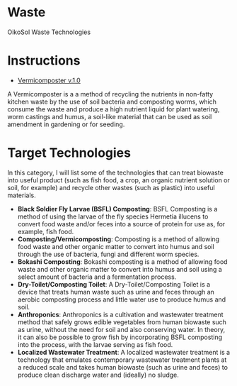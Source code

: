 # Waste
OikoSol Waste Technologies

# Instructions

* [Vermicomposter v.1.0](https://github.com/OikoSol/Food/blob/master/Media%20Bed%20Aquaponics%20v.1.0.pdf)

A Vermicomposter is a a method of recycling the nutrients in non-fatty kitchen waste by the use of soil bacteria and composting worms, which consume the waste and produce a high nutrient liquid for plant watering, worm castings and humus, a soil-like material that can be used as soil amendment in gardening or for seeding.

# Target Technologies

In this category, I will list some of the technologies that can treat biowaste into useful product (such as fish food, a crop, an organic nutrient solution or soil, for example) and recycle other wastes (such as plastic) into useful materials.

* **Black Soldier Fly Larvae (BSFL) Composting**: BSFL Composting is a method of using the larvae of the fly species Hermetia illucens to convert food waste and/or feces into a source of protein for use as, for example, fish food.
* **Composting/Vermicomposting**: Composting is a method of allowing food waste and other organic matter to convert into humus and soil through the use of bacteria, fungi and different worm species.
* **Bokashi Composting**: Bokashi composting is a method of allowing food waste and other organic matter to convert into humus and soil using a select amount of bacteria and a fermentation process.
* **Dry-Toilet/Composting Toilet**: A Dry-Toilet/Composting Toilet is a device that treats human waste such as urine and feces through an aerobic composting process and little water use to produce humus and soil.
* **Anthroponics**: Anthroponics is a cultivation and wastewater treatment method that safely grows edible vegetables from human biowaste such as urine, without the need for soil and also conserving water. In theory, it can also be possible to grow fish by incorporating BSFL composting into the process, with the larvae serving as fish food.
* **Localized Wastewater Treatment**: A localized wastewater treatment is a technology that emulates contemporary wastewater treatment plants at a reduced scale and takes human biowaste (such as urine and feces) to produce clean discharge water and (ideally) no sludge.
